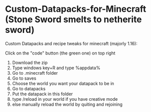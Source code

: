 # Custom-Datapacks-for-Minecraft (Stone Sword smelts to netherite sword)

Custom  Datapacks and recipe tweaks for minecraft (majorly 1.16):


Click on the "code" button (the green one) on top right
1. Download the zip
2. Type windows key+R and type %appdata%
3. Go to .minecraft folder
4. Go to saves
5. Choose the world you want your datapack to be in 
6. Go to datapacks
7. Put the datapack in this folder 
8. type /reload in your world if you have creative mode 
9. else manually reload the world by quiting and rejoining
